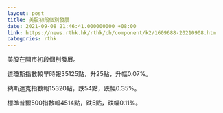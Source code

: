 ```yaml
---
layout: post
title: 美股初段個別發展
date: 2021-09-08 21:46:41.000000000 +08:00
link: https://news.rthk.hk/rthk/ch/component/k2/1609688-20210908.htm
categories: rthk
---
```


美股在開市初段個別發展。

道瓊斯指數較早時報35125點，升25點，升幅0.07%。

納斯達克指數報15320點，跌54點，跌幅0.35%。

標準普爾500指數報4514點，跌5點，跌幅0.11%。
